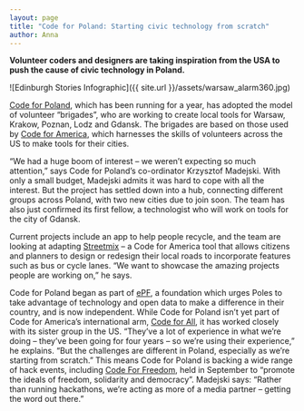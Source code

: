 ```yaml
---
layout: page
title: "Code for Poland: Starting civic technology from scratch"
author: Anna
---
```


__Volunteer coders and designers are taking inspiration from the USA to push the cause of civic technology in Poland.__

![Edinburgh Stories Infographic]({{ site.url }}/assets/warsaw_alarm360.jpg)

[Code for Poland](http://codeforpoland.org), which has been running for a year, has adopted the model of volunteer “brigades”, who are working to create local tools for Warsaw, Krakow, Poznan, Lodz and Gdansk. The brigades are based on those used by [Code for America](http://www.codeforamerica.org), which harnesses the skills of volunteers across the US to make tools for their cities.

“We had a huge boom of interest – we weren’t expecting so much attention,” says Code for Poland’s co-ordinator Krzysztof Madejski. With only a small budget, Madejski admits it was hard to cope with all the interest. But the project has settled down into a hub, connecting different groups across Poland, with two new cities due to join soon. The team has also just confirmed its first fellow, a technologist who will work on tools for the city of Gdansk.

Current projects include an app to help people recycle, and the team are looking at adapting [Streetmix](http://www.codeforamerica.org/apps/streetmix/) – a Code for America tool that allows citizens and planners to design or redesign their local roads to incorporate features such as bus or cycle lanes. “We want to showcase the amazing projects people are working on,” he says.

Code for Poland began as part of [ePF](http://epf.org.pl), a foundation which urges Poles to take advantage of technology and open data to make a difference in their country, and is now independent. While Code for Poland isn’t yet part of Code for America’s international arm, [Code for All](http://www.civicexchange.eu/story/code-all-global-teams-taking-civic-tech-world), it has worked closely with its sister group in the US. “They’ve a lot of experience in what we’re doing – they’ve been going for four years – so we’re using their experience,” he explains. “But the challenges are different in Poland, especially as we’re starting from scratch.” This means Code for Poland is backing a wide range of hack events, including [Code For Freedom](http://www.codeforfreedom.org/), held in September to “promote the ideals of freedom, solidarity and democracy”. Madejski says: “Rather than running hackathons, we’re acting as more of a media partner – getting the word out there.”
